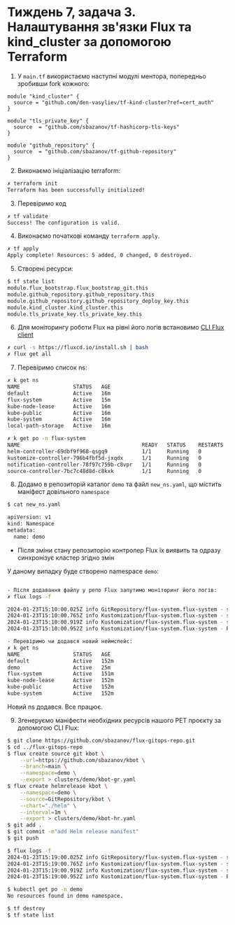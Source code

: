 # Тиждень 7, задача 3. Налаштування зв'язки Flux та kind_cluster за допомогою Terraform

1. У `main.tf` використаємо наступні модулі ментора, попередньо зробивши fork кожного:

```hcl
module "kind_cluster" {
  source = "github.com/den-vasyliev/tf-kind-cluster?ref=cert_auth"
}
```
```hcl
module "tls_private_key" {
  source  = "github.com/sbazanov/tf-hashicorp-tls-keys"
}
```
```hcl
module "github_repository" {
  source  = "github.com/sbazanov/tf-github-repository"
}
```

2. Виконаємо ініціалізацію terraform:
```sh
✗ terraform init
Terraform has been successfully initialized!
```

3. Перевіримо код 
```sh
✗ tf validate
Success! The configuration is valid.
```

4. Виконаємо початкові команду `terraform apply`.
```sh
✗ tf apply
Apply complete! Resources: 5 added, 0 changed, 0 destroyed.
```

5. Створені ресурси:
```sh
$ tf state list
module.flux_bootstrap.flux_bootstrap_git.this
module.github_repository.github_repository.this
module.github_repository.github_repository_deploy_key.this
module.kind_cluster.kind_cluster.this
module.tls_private_key.tls_private_key.this
```

6. Для моніторингу роботи Flux на рівні його логів встановимо [CLI Flux client](https://fluxcd.io/flux/installation/)
```sh
✗ curl -s https://fluxcd.io/install.sh | bash
✗ flux get all
```

7. Перевіримо список ns:
```sh
✗ k get ns
NAME                 STATUS   AGE
default              Active   16m
flux-system          Active   15m
kube-node-lease      Active   16m
kube-public          Active   16m
kube-system          Active   16m
local-path-storage   Active   16m

✗ k get po -n flux-system
NAME                                       READY   STATUS    RESTARTS   AGE
helm-controller-69dbf9f968-qsgq9           1/1     Running   0          16m
kustomize-controller-796b4fbf5d-jxqdx      1/1     Running   0          16m
notification-controller-78f97c759b-c8vpr   1/1     Running   0          16m
source-controller-7bc7c48d8d-c8kxk         1/1     Running   0          16m
``` 

8. Додамо в репозиторій каталог `demo` та файл `new_ns.yaml`, що містить маніфест довільного `namespace`  
```sh
$ cat new_ns.yaml

apiVersion: v1
kind: Namespace
metadata:
  name: demo
```
- Після зміни стану репозиторію контролер Flux їх виявить та одразу синхронізує кластер згідно змін
  
У даному випадку буде створено namespace `demo`:
```sh

- Після додавання файлу у репо Flux запутимо моніторинг його логів: 
✗ flux logs -f

2024-01-23T15:10:00.025Z info GitRepository/flux-system.flux-system - stored artifact for commit 'Create new_ns.yaml' 
2024-01-23T15:10:00.765Z info Kustomization/flux-system.flux-system - server-side apply for cluster definitions completed 
2024-01-23T15:10:00.919Z info Kustomization/flux-system.flux-system - server-side apply completed 
2024-01-23T15:10:00.952Z info Kustomization/flux-system.flux-system - Reconciliation finished in 900.71219ms, next run in 10m0s

- Перевіримо чи додався новий неймспейс:
✗ k get ns 
NAME                 STATUS   AGE
default              Active   152m
demo                 Active   25m
flux-system          Active   151m
kube-node-lease      Active   152m
kube-public          Active   152m
kube-system          Active   152m
```
Новий ns додався. Все працює.

9. Згенеруємо маніфести необхідних ресурсів нашого PET проєкту за допомогою CLI Flux:
```sh
$ git clone https://github.com/sbazanov/flux-gitops-repo.git
$ cd ../flux-gitops-repo 
$ flux create source git kbot \
    --url=https://github.com/sbazanov/kbot \
    --branch=main \
    --namespace=demo \
    --export > clusters/demo/kbot-gr.yaml
$ flux create helmrelease kbot \
    --namespace=demo \
    --source=GitRepository/kbot \
    --chart="./helm" \
    --interval=1m \
    --export > clusters/demo/kbot-hr.yaml
$ git add .
$ git commit -m"add Helm release manifest"
$ git push

$ flux logs -f
2024-01-23T15:19:00.025Z info GitRepository/flux-system.flux-system - stored artifact for commit 'add Helm release manifest' 
2024-01-23T15:19:00.765Z info Kustomization/flux-system.flux-system - server-side apply for cluster definitions completed 
2024-01-23T15:19:00.919Z info Kustomization/flux-system.flux-system - server-side apply completed 
2024-01-23T15:19:00.952Z info Kustomization/flux-system.flux-system - Reconciliation finished in 900.71219ms, next run in 10m0s
```
```sh
$ kubectl get po -n demo
No resources found in demo namespace.

$ tf destroy
$ tf state list 
```
